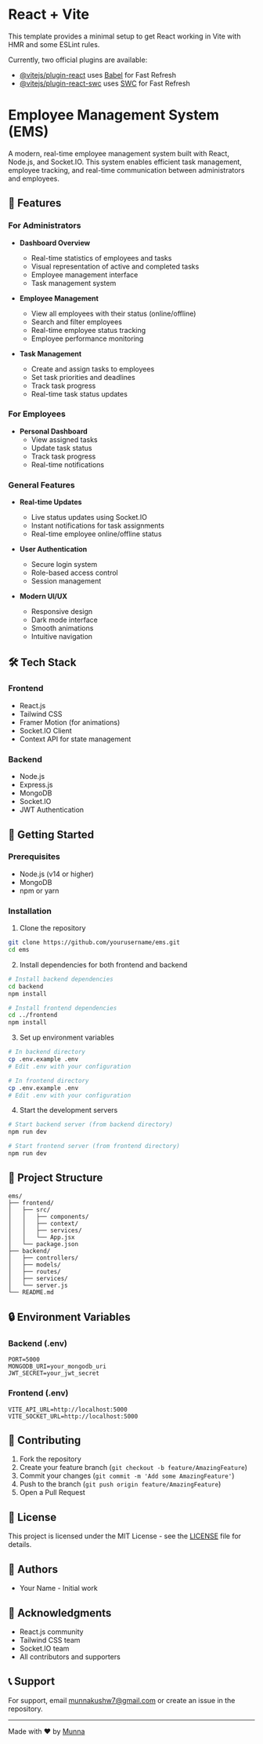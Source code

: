 # React + Vite

This template provides a minimal setup to get React working in Vite with HMR and some ESLint rules.

Currently, two official plugins are available:

- [@vitejs/plugin-react](https://github.com/vitejs/vite-plugin-react/blob/main/packages/plugin-react/README.md) uses [Babel](https://babeljs.io/) for Fast Refresh
- [@vitejs/plugin-react-swc](https://github.com/vitejs/vite-plugin-react-swc) uses [SWC](https://swc.rs/) for Fast Refresh

# Employee Management System (EMS)

A modern, real-time employee management system built with React, Node.js, and Socket.IO. This system enables efficient task management, employee tracking, and real-time communication between administrators and employees.

## 🌟 Features

### For Administrators
- **Dashboard Overview**
  - Real-time statistics of employees and tasks
  - Visual representation of active and completed tasks
  - Employee management interface
  - Task management system

- **Employee Management**
  - View all employees with their status (online/offline)
  - Search and filter employees
  - Real-time employee status tracking
  - Employee performance monitoring

- **Task Management**
  - Create and assign tasks to employees
  - Set task priorities and deadlines
  - Track task progress
  - Real-time task status updates

### For Employees
- **Personal Dashboard**
  - View assigned tasks
  - Update task status
  - Track task progress
  - Real-time notifications

### General Features
- **Real-time Updates**
  - Live status updates using Socket.IO
  - Instant notifications for task assignments
  - Real-time employee online/offline status

- **User Authentication**
  - Secure login system
  - Role-based access control
  - Session management

- **Modern UI/UX**
  - Responsive design
  - Dark mode interface
  - Smooth animations
  - Intuitive navigation

## 🛠️ Tech Stack

### Frontend
- React.js
- Tailwind CSS
- Framer Motion (for animations)
- Socket.IO Client
- Context API for state management

### Backend
- Node.js
- Express.js
- MongoDB
- Socket.IO
- JWT Authentication

## 🚀 Getting Started

### Prerequisites
- Node.js (v14 or higher)
- MongoDB
- npm or yarn

### Installation

1. Clone the repository
```bash
git clone https://github.com/yourusername/ems.git
cd ems
```

2. Install dependencies for both frontend and backend
```bash
# Install backend dependencies
cd backend
npm install

# Install frontend dependencies
cd ../frontend
npm install
```

3. Set up environment variables
```bash
# In backend directory
cp .env.example .env
# Edit .env with your configuration

# In frontend directory
cp .env.example .env
# Edit .env with your configuration
```

4. Start the development servers
```bash
# Start backend server (from backend directory)
npm run dev

# Start frontend server (from frontend directory)
npm run dev
```

## 📁 Project Structure

```
ems/
├── frontend/
│   ├── src/
│   │   ├── components/
│   │   ├── context/
│   │   ├── services/
│   │   └── App.jsx
│   └── package.json
├── backend/
│   ├── controllers/
│   ├── models/
│   ├── routes/
│   ├── services/
│   └── server.js
└── README.md
```

## 🔒 Environment Variables

### Backend (.env)
```
PORT=5000
MONGODB_URI=your_mongodb_uri
JWT_SECRET=your_jwt_secret
```

### Frontend (.env)
```
VITE_API_URL=http://localhost:5000
VITE_SOCKET_URL=http://localhost:5000
```

## 🤝 Contributing

1. Fork the repository
2. Create your feature branch (`git checkout -b feature/AmazingFeature`)
3. Commit your changes (`git commit -m 'Add some AmazingFeature'`)
4. Push to the branch (`git push origin feature/AmazingFeature`)
5. Open a Pull Request

## 📝 License

This project is licensed under the MIT License - see the [LICENSE](LICENSE) file for details.

## 👥 Authors

- Your Name - Initial work

## 🙏 Acknowledgments

- React.js community
- Tailwind CSS team
- Socket.IO team
- All contributors and supporters

## 📞 Support

For support, email munnakushw7@gmail.com or create an issue in the repository.

---

Made with ❤️ by [Munna](https://github.com/MunnaKumar32990)
